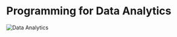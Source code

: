 # Programming for Data Analytics

![Data Analytics](https://www.cambridgespark.com/hs-fs/hubfs/Imported_Blog_Media/Data-Analytics-2.png?width=1182&name=Data-Analytics-2.png)
